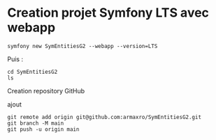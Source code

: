 # Creation projet Symfony LTS avec webapp

    symfony new SymEntitiesG2 --webapp --version=LTS

Puis :

    cd SymEntitiesG2
    ls

Creation repository GitHub

ajout

    git remote add origin git@github.com:armaxro/SymEntitiesG2.git
    git branch -M main
    git push -u origin main

    
